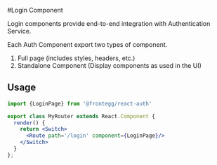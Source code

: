 #Login Component

Login components provide end-to-end integration with Authentication Service.

Each Auth Component export two types of component.
1. Full page (includes styles, headers, etc.) 
1. Standalone Component (Display components as used in the UI) 

## Usage
```jsx
import {LoginPage} from '@frontegg/react-auth'

export class MyRouter extends React.Component {
  render() {
    return <Switch>
      <Route path='/login' component={LoginPage}/>
    </Switch>  
  }
};
```
